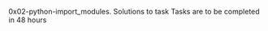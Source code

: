<p1>0x02-python-import_modules.<p1>
<p2>Solutions to task<p2>
<p3>Tasks are to be completed in 48 hours <p3>

